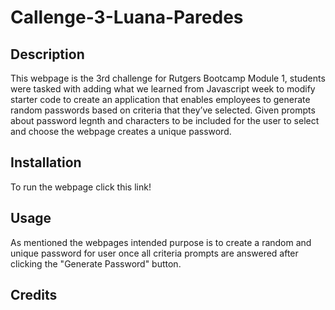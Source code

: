 # Callenge-3-Luana-Paredes

## Description
This webpage is the 3rd challenge for Rutgers Bootcamp Module 1, students were tasked with adding what we learned from Javascript week to modify starter code to create an application that enables employees to generate random passwords based on criteria that they’ve selected. Given prompts about password legnth and characters to be included for the user to select and choose the webpage creates a unique password.

## Installation
To run the webpage click this link!

## Usage
As mentioned the webpages intended purpose is to create a random and unique password for user once all criteria prompts are answered after clicking the "Generate Password" button.

## Credits